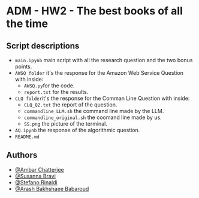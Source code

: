 # ADM - HW2 - The best books of all the time

## Script descriptions
* `main.ipynb` main script with all the research question and the two bonus points.
* `AWSQ folder` it's the response for the Amazon Web Service Question with inside:   
    * `AWSQ.py`for the code.
    * `report.txt` for the results.
* `CLQ folder`it's the response for the Comman Line Question with inside:
    * `CLQ_Q2.txt` the report of the question.
    * `commandline_LLM.sh` the command line made by the LLM.
    * `commandline_original.sh` the coomand line made by us.
    * `SS.png` the picture of the terminal.
* `AQ.ipynb` the response of the algorithmic question.
* `README.md`

## Authors
- [@Ambar Chatterjee](https://github.com/AmbarChatterjee)
- [@Susanna Bravi](https://github.com/susannabravi)
- [@Stefano Rinaldi](https://github.com/Stinoo01)
- [@Arash Bakhshaee Babaroud](https://github.com/ArashB1230)
